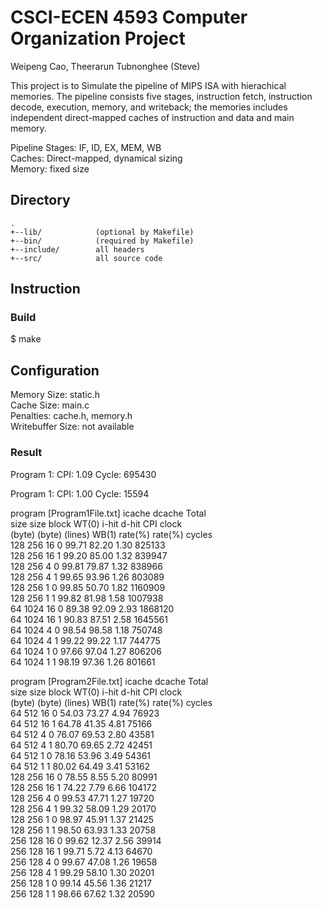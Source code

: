# CSCI-ECEN 4593 Computer Organization Project  
Weipeng Cao, Theerarun Tubnonghee (Steve)  

This project is to Simulate the pipeline of MIPS ISA with hierachical memories. The pipeline consists five stages, instruction fetch, instruction decode, execution, memory, and writeback; the memories includes independent direct-mapped caches of instruction and data and main memory.

Pipeline Stages: IF, ID, EX, MEM, WB  
Caches: Direct-mapped, dynamical sizing  
Memory: fixed size  
  
Directory
---------
    .
    +--lib/            (optional by Makefile)
    +--bin/            (required by Makefile)
    +--include/        all headers
    +--src/            all source code

## Instruction
### Build
$ make

## Configuration
Memory Size: static.h  
Cache Size: main.c  
Penalties: cache.h, memory.h  
Writebuffer Size: not available  

### Result
Program 1: 
CPI: 1.09
Cycle: 695430

Program 1: 
CPI: 1.00
Cycle: 15594

program [Program1File.txt]
icache	 dcache	       	       	      	       	        Total  
 size 	  size 	 block 	 WT(0) 	i-hit 	 d-hit 	  CPI   clock  
(byte)	 (byte)	(lines)	 WB(1) 	rate(%)	rate(%)	       cycles  
  128	  256	   16	    0	99.71	82.20	 1.30	825133  
  128	  256	   16	    1	99.20	85.00	 1.32	839947  
  128	  256	    4	    0	99.81	79.87	 1.32	838966  
  128	  256	    4	    1	99.65	93.96	 1.26	803089  
  128	  256	    1	    0	99.85	50.70	 1.82	1160909  
  128	  256	    1	    1	99.82	81.98	 1.58	1007938  
   64	 1024	   16	    0	89.38	92.09	 2.93	1868120  
   64	 1024	   16	    1	90.83	87.51	 2.58	1645561  
   64	 1024	    4	    0	98.54	98.58	 1.18	750748  
   64	 1024	    4	    1	99.22	99.22	 1.17	744775  
   64	 1024	    1	    0	97.66	97.04	 1.27	806206  
   64	 1024	    1	    1	98.19	97.36	 1.26	801661  


program [Program2File.txt]
icache	 dcache	       	       	      	       	        Total  
 size 	  size 	 block 	 WT(0) 	i-hit 	 d-hit 	  CPI   clock  
(byte)	 (byte)	(lines)	 WB(1) 	rate(%)	rate(%)	       cycles  
   64	  512	   16	    0	54.03	73.27	 4.94	 76923  
   64	  512	   16	    1	64.78	41.35	 4.81	 75166  
   64	  512	    4	    0	76.07	69.53	 2.80	 43581  
   64	  512	    4	    1	80.70	69.65	 2.72	 42451  
   64	  512	    1	    0	78.16	53.96	 3.49	 54361  
   64	  512	    1	    1	80.02	64.49	 3.41	 53162  
  128	  256	   16	    0	78.55	8.55	 5.20	 80991  
  128	  256	   16	    1	74.22	7.79	 6.66	104172  
  128	  256	    4	    0	99.53	47.71	 1.27	 19720  
  128	  256	    4	    1	99.32	58.09	 1.29	 20170  
  128	  256	    1	    0	98.97	45.91	 1.37	 21425  
  128	  256	    1	    1	98.50	63.93	 1.33	 20758  
  256	  128	   16	    0	99.62	12.37	 2.56	 39914  
  256	  128	   16	    1	99.71	5.72	 4.13	 64670  
  256	  128	    4	    0	99.67	47.08	 1.26	 19658  
  256	  128	    4	    1	99.29	58.10	 1.30	 20201  
  256	  128	    1	    0	99.14	45.56	 1.36	 21217  
  256	  128	    1	    1	98.66	67.62	 1.32	 20590  
